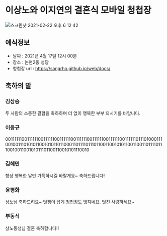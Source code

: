# 이상노와 이지연의 결혼식 모바일 청첩장
![스크린샷 2021-02-22 오후 6 12 42](https://user-images.githubusercontent.com/4033129/108698539-95209380-7547-11eb-9bf2-da73671148fa.png)


## 예식정보

* 날짜 : 2021년 4월 17일 12시 00분
* 장소 : 논현2동 성당
* 청첩장 url : https://sangrho.github.io/web/docs/

## 축하의 말

### 김상승

두 사람의 소중한 결합을 축하하며 더 없이 행복한 부부 되시기를 바랍니다. 

### 이웅규

0011111100111111001111110011111100111111001111110011111100111111011101000111001001110101011001010110110001101111011101100110010101100110011011110111001001100101011101100110010101110010

### 김혜민

항상 행복한 날만 가득하시길 바랄게요~ 축하드립니다!

### 윤평화

상노님 축하드려요~ 멋쟁이 답게 청첩장도 멋지네요. 멋진 사랑하세요~

### 부동식

상노동생님 결혼 축하합니다!!
